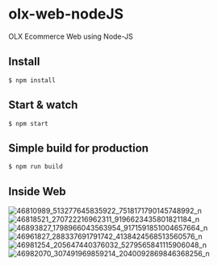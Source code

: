 # olx-web-nodeJS

OLX Ecommerce Web using Node-JS



## Install
    $ npm install

## Start & watch

    $ npm start

## Simple build for production

    $ npm run build

## Inside Web

![46810989_513277645835922_7518171790145748992_n](https://user-images.githubusercontent.com/42208796/52901677-653ba880-3228-11e9-91c4-9954bfef3e4b.png)
![46818521_270722216962311_9196623435801821184_n](https://user-images.githubusercontent.com/42208796/52901678-65d43f00-3228-11e9-9f50-081c65dfee49.png)
![46893827_1798966043563954_9171591851004657664_n](https://user-images.githubusercontent.com/42208796/52901679-65d43f00-3228-11e9-93d4-1aabaf9baa60.png)
![46961827_288337691791742_4138424568513560576_n](https://user-images.githubusercontent.com/42208796/52901680-65d43f00-3228-11e9-9475-4de86885735d.png)
![46981254_205647440376032_5279565841115906048_n](https://user-images.githubusercontent.com/42208796/52901681-666cd580-3228-11e9-980e-c816c7ad0c78.png)
![46982070_307491969859214_2040092869846368256_n](https://user-images.githubusercontent.com/42208796/52901682-666cd580-3228-11e9-8ce3-1fefc8dcd3a3.png)

